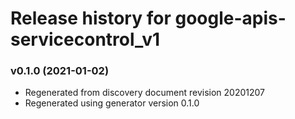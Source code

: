 # Release history for google-apis-servicecontrol_v1

### v0.1.0 (2021-01-02)

* Regenerated from discovery document revision 20201207
* Regenerated using generator version 0.1.0

